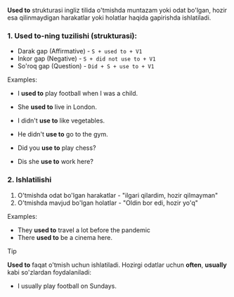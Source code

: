 **Used to** strukturasi ingliz tilida o'tmishda muntazam yoki odat bo'lgan, hozir esa qilinmaydigan harakatlar yoki holatlar haqida gapirishda ishlatiladi.

### 1. **Used to**-ning tuzilishi (strukturasi):
- Darak gap (Affirmative) - `S + used to + V1`
- Inkor gap (Negative) - `S + did not use to + V1`
- So'roq gap (Question) - `Did + S + use to + V1`

Examples:
- I **used to** play football when I was a child.
- She **used to** live in London.

- I didn't **use to** like vegetables.
- He didn't **use to** go to the gym.

- Did you **use to** play chess?
- Dis she **use to** work here?

### 2. Ishlatilishi

1. O'tmishda odat bo'lgan harakatlar - "ilgari qilardim, hozir qilmayman"
2. O'tmishda mavjud bo'lgan holatlar - "Oldin bor edi, hozir yo'q"

Examples:
- They **used to** travel a lot before the pandemic
- There **used to** be a cinema here.

>[!TIP]
>**Used to** faqat o'tmish uchun ishlatiladi. Hozirgi odatlar uchun **often**, **usually** kabi so'zlardan foydalaniladi:
>	- I usually play football on Sundays.
